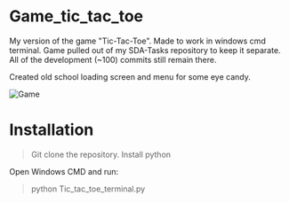 # Game_tic_tac_toe
My version of the game "Tic-Tac-Toe". Made to work in windows cmd terminal.
Game pulled out of my SDA-Tasks repository to keep it separate. All of the development (~100) commits still remain there.

Created old school loading screen and menu for some eye candy.

![Game](https://user-images.githubusercontent.com/89336239/167220369-58ca77ef-ea02-4fd3-b5a0-bfec7268b615.jpg)

# Installation
> Git clone the repository. Install python

Open Windows CMD and run:

>  python Tic_tac_toe_terminal.py
